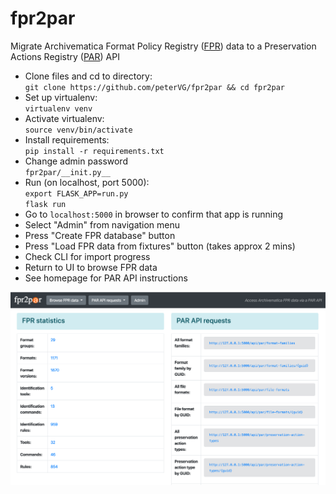 # fpr2par
Migrate Archivematica Format Policy Registry ([FPR](https://www.archivematica.org/en/docs/archivematica-1.11/user-manual/preservation/preservation-planning/)) data to a Preservation Actions Registry ([PAR](https://openpreservation.org/events/collaborative-preservation-with-par/)) API

* Clone files and cd to directory:  
  `git clone https://github.com/peterVG/fpr2par && cd fpr2par`  
* Set up virtualenv:  
  `virtualenv venv`  
* Activate virtualenv:  
  `source venv/bin/activate`  
* Install requirements:  
  `pip install -r requirements.txt`
* Change admin password  
  `fpr2par/__init.py__`      
* Run (on localhost, port 5000):  
  `export FLASK_APP=run.py`  
  `flask run`  
* Go to `localhost:5000` in browser to confirm that app is running
* Select "Admin" from navigation menu
* Press "Create FPR database" button
* Press "Load FPR data from fixtures" button (takes approx 2 mins)
* Check CLI for import progress
* Return to UI to browse FPR data
* See homepage for PAR API instructions

![screencap](fpr2par-demo.png)
